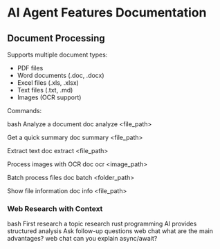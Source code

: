 # AI Agent Features Documentation

##  Document Processing
Supports multiple document types:
- PDF files
- Word documents (.doc, .docx)
- Excel files (.xls, .xlsx)
- Text files (.txt, .md)
- Images (OCR support)

Commands:

bash
Analyze a document
doc analyze <file_path>

Get a quick summary
doc summary <file_path>

Extract text
doc extract <file_path>

Process images with OCR
doc ocr <image_path>

Batch process files
doc batch <folder_path>

Show file information
doc info <file_path>


### Web Research with Context
bash
First research a topic
research rust programming
AI provides structured analysis
Ask follow-up questions
web chat what are the main advantages?
web chat can you explain async/await?

